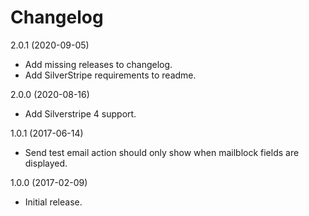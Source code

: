 # Changelog

2.0.1 (2020-09-05)
- Add missing releases to changelog.
- Add SilverStripe requirements to readme.

2.0.0 (2020-08-16)
- Add Silverstripe 4 support.

1.0.1 (2017-06-14)
- Send test email action should only show when mailblock fields are displayed.

1.0.0 (2017-02-09)
- Initial release.
